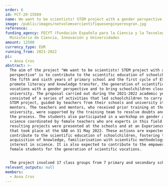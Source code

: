 ```yaml
---
order: 6
id: FCT-20-15569
name: We want to be scientists! STEM project with a gender perspective
image: /public/images/notvolemsercientifiquesenginyeresgran.jpg
reference: .
funding_agency: FECYT (Fundación Española para la Ciencia y la Tecnología),
  Ministerio de Ciencia, Innovación y Universidades
amount: 12500
currency_type: EUR
running_from: 2021-2022
pi:
  - Anna Cros
abstract: >-
  The aim of the project "We want to be scientists! STEM project with a gender
  perspective" is to contribute to the scientific education of schoolchildren in
  the fifth and sixth years of primary school and the first cycle of ESO, to
  promote literacy and knowledge transfer, the generation of scientific
  vocations with a gender perspective and to bring schoolchildren closer to the
  university. The proposal carried out during the 2021-2022 academic year
  consisted of a series of activities that led schoolchildren to carry out a
  STEM project, guided by teachers from their schools and university student
  mentors. The teachers and mentors, who received prior training at the
  university, were supported by the training team to resolve doubts and guide
  the process. The students also participated in a workshop on gender and
  science coordinated by female teachers who are experts in this field. The
  resulting projects were presented at the schools and at an Experiences Fair
  that took place at the UAB on 31 May 2022. These actions are expected to
  contribute to the scientific education of schoolchildren, fostering the
  acquisition of knowledge, familiarisation with scientific methodology and
  interest in science. It is also expected to contribute to the empowerment of
  female students for the generation of scientific vocations. 


  The project involved 17 class groups from 7 primary and secondary schools (400 students in the fifth and sixth years of primary school and in the first and second years of ESO); 15 teachers from the participating schools, who received training and support from the UAB training team (team from the Research Centre for Scientific and Mathematical Research-CRECIM), as well as the involvement of the school management team and faculty, 30 university student mentors (mostly women), Finally, teachers from the Faculties of Science, Biosciences and the School of Engineering of the UAB were also involved in the organisation of workshops of a scientific and technological nature aimed at the students of the participating schools.
relevant_outputs: null
members:
  - Anna Cros
---
```

